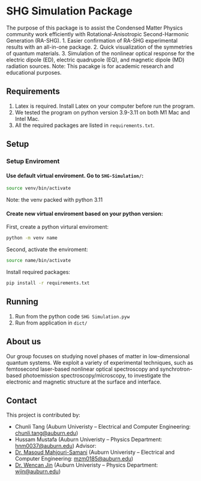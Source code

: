# SHG Simulation Package
The purpose of this package is to assist the Condensed Matter Physics community work efficiently with Rotational-Anisotropic Second-Harmonic Generation (RA-SHG).
	1. Easier confirmation of RA-SHG experimental results with an all-in-one package.
	2. Quick visualization of the symmetries of quantum materials.
	3. Simulation of the nonlinear optical response for the electric dipole (ED), electric quadrupole (EQ), and magnetic dipole (MD) radiation sources.
Note: This pacakge is for academic research and educational purposes.

## Requirements
1. Latex is required. Install Latex on your computer before run the program.
2. We tested the program on python version 3.9-3.11 on both M1 Mac and Intel Mac.
3. All the required packages are listed in `requirements.txt`.

## Setup
### Setup Enviroment
#### Use default virtual enviroment. Go to `SHG-Simulation/`:
```bash
source venv/bin/activate
```
Note: the venv packed with python 3.11

#### Create new virtual enviroment based on your python version:
First, create a python virtural enviroment:
```bash
python -m venv name
```
Second, activate the enviroment:
```bash
source name/bin/activate
```
Install required packages:
```bash
pip install -r requirements.txt
```

## Running
1. Run from the python code `SHG Simulation.pyw`
2. Run from application in `dict/`

## About us 
Our group focuses on studying novel phases of matter in low-dimensional quantum systems. We exploit a variety of experimental techniques, such as femtosecond laser-based nonlinear optical spectroscopy and synchrotron-based photoemission spectroscopy/microscopy, to investigate the electronic and magnetic structure at the surface and interface.

## Contact
This project is contributed by:
* Chunli Tang (Auburn Univeristy – Electrical and Computer Engineering: chunli.tang@auburn.edu)
* Hussam Mustafa (Auburn Univeristy – Physics Department: hnm0037@auburn.edu)
Advisor:
* [Dr. Masoud Mahjouri-Samani](http://wp.auburn.edu/Mahjouri/) (Auburn Univeristy – Electrical and Computer Engineering: mzm0185@auburn.edu)
* [Dr. Wencan Jin](http://wp.auburn.edu/JinLab/) (Auburn Univeristy – Physics Department: wjin@auburn.edu)
